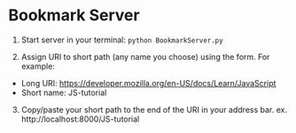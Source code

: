 # Bookmark Server

1. Start server in your terminal:
```python BookmarkServer.py```

2. Assign URI to short path (any name you choose) using the form. For example:
* Long URI: https://developer.mozilla.org/en-US/docs/Learn/JavaScript
* Short name: JS-tutorial

3. Copy/paste your short path to the end of the URI in your address bar.
  ex. http://localhost:8000/JS-tutorial
